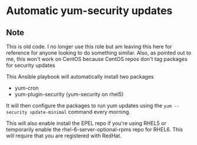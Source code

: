 Automatic yum-security updates
==============

## Note
This is old code. I no longer use this role but am leaving this here for reference for anyone looking to do something similar.
Also, as pointed out to me, this won't work on CentOS because CentOS repos don't tag packages for security updates

This Ansible playbook will automatically install two packages

* yum-cron
* yum-plugin-security (yum-security on rhel5)

It will then configure the packages to run yum updates using the `yum --security update-minimal`
command every morning.

This will also enable install the EPEL repo if you're using RHEL5 or temporarily enable the
rhel-6-server-optional-rpms repo for RHEL6. This will require that you are registered with RedHat.

